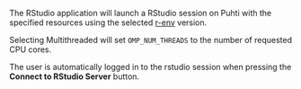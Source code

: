 The RStudio application will launch a RStudio session on Puhti
with the specified resources using the selected
[r-env](/apps/r-env/) version.

Selecting Multithreaded will set `OMP_NUM_THREADS`
to the number of requested CPU cores.

The user is automatically logged in to the rstudio session
when pressing the **Connect to RStudio Server** button.
